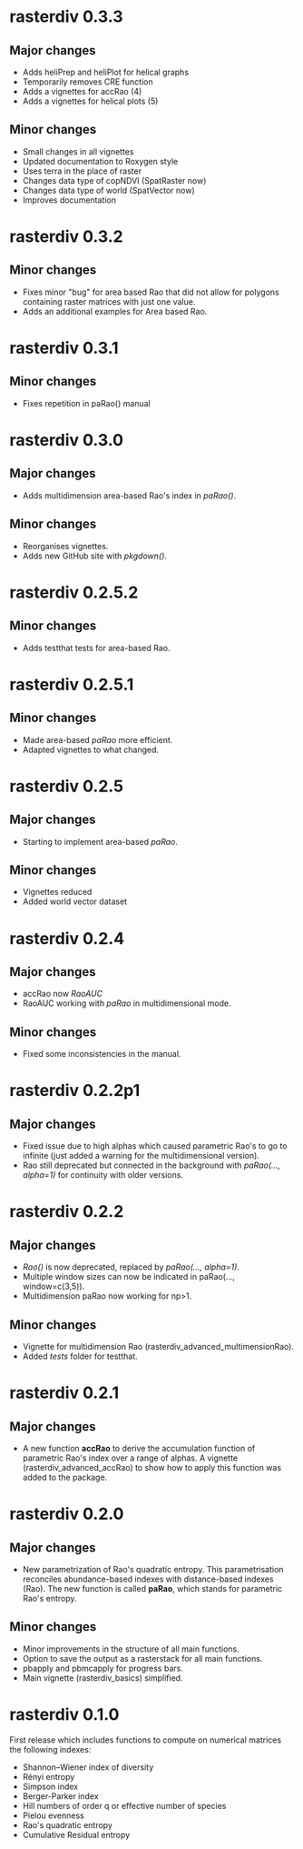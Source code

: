 # rasterdiv 0.3.3
## Major changes
* Adds heliPrep and heliPlot for helical graphs
* Temporarily removes CRE function
* Adds a vignettes for accRao (4)
* Adds a vignettes for helical plots (5)

## Minor changes
* Small changes in all vignettes
* Updated documentation to Roxygen style
* Uses terra in the place of raster
* Changes data type of copNDVI (SpatRaster now)
* Changes data type of world (SpatVector now)
* Improves documentation

# rasterdiv 0.3.2
## Minor changes
* Fixes minor "bug" for area based Rao that did not allow for polygons containing raster matrices with just one value.
* Adds an additional examples for Area based Rao.

# rasterdiv 0.3.1
## Minor changes
* Fixes repetition in paRao() manual

# rasterdiv 0.3.0
## Major changes
* Adds multidimension area-based Rao's index in *paRao()*.

## Minor changes
* Reorganises vignettes.
* Adds new GitHub site with *pkgdown()*.

# rasterdiv 0.2.5.2
## Minor changes
* Adds testthat tests for area-based Rao.

# rasterdiv 0.2.5.1
## Minor changes
* Made area-based *paRao* more efficient.
* Adapted vignettes to what changed.

# rasterdiv 0.2.5
## Major changes
* Starting to implement area-based *paRao*.

## Minor changes
* Vignettes reduced
* Added world vector dataset

# rasterdiv 0.2.4
## Major changes
* accRao now *RaoAUC*
* RaoAUC working with *paRao* in multidimensional mode.

## Minor changes
* Fixed some inconsistencies in the manual.

# rasterdiv 0.2.2p1
## Major changes
* Fixed issue due to high alphas which caused parametric Rao's to go to infinite (just added a warning for the multidimensional version).
* Rao still deprecated but connected in the background with *paRao(..., alpha=1)* for continuity with older versions.

# rasterdiv 0.2.2
## Major changes
* *Rao()* is now deprecated, replaced by *paRao(..., alpha=1)*.
* Multiple window sizes can now be indicated in paRao(..., window=c(3,5)).
* Multidimension paRao now working for np>1.

## Minor changes
* Vignette for multidimension Rao (rasterdiv_advanced_multimensionRao).
* Added *tests* folder for testthat.

# rasterdiv 0.2.1
## Major changes
* A new function **accRao** to derive the accumulation function of parametric Rao's index over a range of alphas. A vignette (rasterdiv_advanced_accRao) to show how to apply this function was added to the package.

# rasterdiv 0.2.0
## Major changes
* New parametrization of Rao's quadratic entropy. This parametrisation reconciles abundance-based indexes with distance-based indexes (Rao). The new function is called **paRao**, which stands for parametric Rao's entropy.

## Minor changes
* Minor improvements in the structure of all main functions.
* Option to save the output as a rasterstack for all main functions.
* pbapply and pbmcapply for progress bars.
* Main vignette (rasterdiv_basics) simplified.

# rasterdiv 0.1.0
First release which includes functions to compute on numerical matrices the following indexes:
* Shannon–Wiener index of diversity
* Rényi entropy
* Simpson index
* Berger-Parker index
* Hill numbers of order q or effective number of species
* Pielou evenness
* Rao's quadratic entropy
* Cumulative Residual entropy